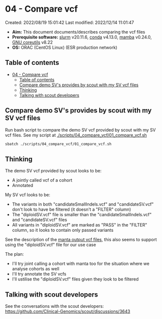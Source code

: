 # 04 - Compare vcf

Created: 2022/08/19 15:01:42
Last modified: 2022/12/14 11:01:47

- **Aim:** This document documents/describes comparing the vcf files
- **Prerequisite software:** [slurm](https://slurm.schedmd.com/overview.html) v20.11.6, [conda](https://docs.conda.io/en/latest/) v4.13.0, [mamba](https://mamba.readthedocs.io/en/latest/index.html) v0.24.0, [GNU coreutils](https://www.gnu.org/software/coreutils/) v8.22
- **OS:** ORAC (CentOS Linux) (ESR production network)

## Table of contents

- [04 - Compare vcf](#04---compare-vcf)
  - [Table of contents](#table-of-contents)
  - [Compare demo SV's provides by scout with my SV vcf files](#compare-demo-svs-provides-by-scout-with-my-sv-vcf-files)
  - [Thinking](#thinking)
  - [Talking with scout developers](#talking-with-scout-developers)

## Compare demo SV's provides by scout with my SV vcf files

Run bash script to compare the demo SV vcf provided by scout with my SV vcf files. See my script at [./scripts/04_compare_vcf/01_compare_vcf.sh](https://github.com/leahkemp/test_SV_callers/blob/main/scripts/04_compare_vcf/01_compare_vcf.sh)

```bash
sbatch ./scripts/04_compare_vcf/01_compare_vcf.sh
```

## Thinking

The demo SV vcf provided by scout looks to be:

- A jointly called vcf of a cohort
- Annotated

My SV vcf looks to be:

- The variants in both "candidateSmallIndels.vcf" and "candidateSV.vcf" don't look to have be filtered (it doesn't a "FILTER" column)
- The "diploidSV.vcf" file is smaller than the "candidateSmallIndels.vcf" and "candidateSV.vcf" files
- All variants in "diploidSV.vcf" are marked as "PASS" in the "FILTER" column, so it looks to contain only passed variants

See the description of the [manta output vcf files](https://github.com/Illumina/manta/blob/master/docs/userGuide/README.md#outputs), this also seems to support using the "diploidSV.vcf" file for our use case

The plan:

- I'll try joint calling a cohort with manta too for the situation where we analyse cohorts as well
- I'll try annotate the SV vcfs
- I'll ustilise the "diploidSV.vcf" files given they look to be filtered

## Talking with scout developers

See the conversations with the scout developers: https://github.com/Clinical-Genomics/scout/discussions/3643
